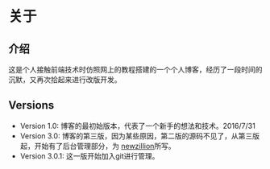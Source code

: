 # 关于
## 介绍
这是个人接触前端技术时仿照网上的教程搭建的一个个人博客，经历了一段时间的沉默，又再次拾起来进行改版开发。

## Versions
- Version 1.0: 博客的最初始版本，代表了一个新手的想法和技术。2016/7/31
- Version 3.0: 博客的第三版，因为某些原因，第二版的源码不见了，从第三版起，开始有了后台管理部分，为 [newzillion](github.com/newzillion)所写。
- Version 3.0.1: 这一版开始加入git进行管理。


